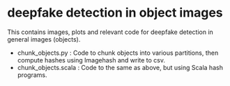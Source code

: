 # deepfake detection in object images

This contains images, plots and relevant code for deepfake detection in general images (objects).

- chunk_objects.py : Code to chunk objects into various partitions, then compute hashes using Imagehash and write to csv.
- chunk_objects.scala : Code to the same as above, but using Scala hash programs. 
